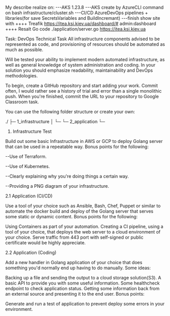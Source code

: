 My describe
realize on:
---AKS 1.23.8
---AKS create by AzureCLI command on bash infrastructure/cluster.sh
---CI/CD AzureDevOps  pipelines + libraries(for save SecretsVariables and BuildIncremant)
---finish show site with 
   ++++ Treafik https://itea.ksi.kiev.ua/dashboard/#   admin:dashboard
   ++++ Resalt Go code ./application/server.go   https://itea.ksi.kiev.ua
   




Task:
DevOps Technical Task
All infrastructure components advised to be represented as code, and provisioning of resources should be automated as much as possible.

Will be tested your ability to implement modern automated infrastructure, as well as general knowledge of system administration and coding. In your solution you should emphasize readability, maintainability and DevOps methodologies.

To begin, create a GitHub repository and start adding your work. Commit often, I would rather see a history of trial and error than a single monolithic push. When you're finished, commit the URL to your repository to Google Classroom task.

You can use the following folder structure or create your own:

./
├─ 1_infrastructure
│  └─ <your project>
└─ 2_application
   └─ <your project>
   
1. Infrastructure Test
   
Build out some basic Infrastructure in AWS or GCP to deploy Golang server that can be used in a repeatable way. Bonus points for the following:

--Use of Terraform.
   
--Use of Kubernetes.
   
--Clearly explaining why you're doing things a certain way.
   
--Providing a PNG diagram of your infrastructure.
   
2.1 Application (CI/CD)
   
Use a tool of your choice such as Ansible, Bash, Chef, Puppet or similar to automate the docker build and deploy of the Golang server that serves some static or dynamic content. Bonus points for the following:

Using Containers as part of your automation.
Creating a CI pipeline, using a tool of your choice, that deploys the web server to a cloud environment of your choice.
Serve traffic from 443 port with self-signed or public certificate would be highly appreciate.
   
2.2 Application (Coding)
   
Add a new handler in Golang application of your choice that does something you'd normally end up having to do manually. Some ideas:

Backing up a file and sending the output to a cloud storage solution(S3).
A basic API to provide you with some useful information.
Some healthcheck endpoint to check application status.
Getting some information back from an external source and presenting it to the end user.
Bonus points:

Generate and run a test of application to prevent deploy some errors in your environment.
